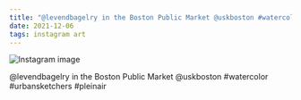 ```yaml
---
title: "@levendbagelry in the Boston Public Market @uskboston #watercolor #urbansketchers #pleinair"
date: 2021-12-06
tags: instagram art
---
```


![Instagram image](/media/263547005_708559763467481_438192209682885730_n_18102649624284063.jpg)

@levendbagelry in the Boston Public Market @uskboston #watercolor #urbansketchers #pleinair

